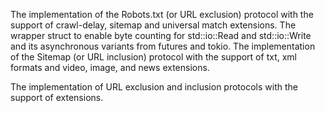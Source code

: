 The implementation of the Robots.txt (or URL exclusion) protocol with the
support of crawl-delay, sitemap and universal match extensions. The wrapper
struct to enable byte counting for std::io::Read and std::io::Write and its
asynchronous variants from futures and tokio. The implementation of the Sitemap
(or URL inclusion) protocol with the support of txt, xml formats and video,
image, and news extensions.

The implementation of URL exclusion and inclusion protocols with the support of
extensions.
